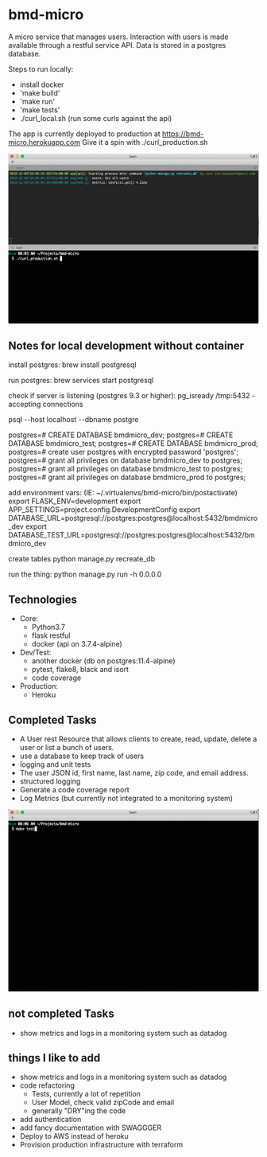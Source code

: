 # bmd-micro
A micro service that manages users. Interaction with users
is made available through a restful service API.
Data is stored in a postgres database.

Steps to run locally:
- install docker
- 'make build'
- 'make run'
- 'make tests'
- ./curl_local.sh (run some curls against the api)

The app is currently deployed to production at https://bmd-micro.herokuapp.com
Give it a spin with
./curl_production.sh

![](bmd-micro-demo.gif)

## Notes for local development without container
install postgres:
brew install postgresql

run postgres:
brew services start postgresql

check if server is listening (postgres 9.3 or higher):
pg_isready
/tmp:5432 - accepting connections

psql --host localhost --dbname postgre

postgres=# CREATE DATABASE bmdmicro_dev;
postgres=# CREATE DATABASE bmdmicro_test;
postgres=# CREATE DATABASE bmdmicro_prod;
postgres=# create user postgres  with encrypted password 'postgres';
postgres=# grant all privileges on database bmdmicro_dev to postgres;
postgres=# grant all privileges on database bmdmicro_test to postgres;
postgres=# grant all privileges on database bmdmicro_prod to postgres;

add environment vars: (IE: ~/.virtualenvs/bmd-micro/bin/postactivate)
export FLASK_ENV=development
export APP_SETTINGS=project.config.DevelopmentConfig
export DATABASE_URL=postgresql://postgres:postgres@localhost:5432/bmdmicro_dev
export DATABASE_TEST_URL=postgresql://postgres:postgres@localhost:5432/bmdmicro_dev

create tables
python manage.py recreate_db

run the thing:
python manage.py run -h 0.0.0.0

## Technologies
- Core:
    - Python3.7
    - flask restful
    - docker (api on 3.7.4-alpine)
- Dev/Test:
    - another docker (db on postgres:11.4-alpine)
    - pytest, flake8, black and isort
    - code coverage
- Production:
    - Heroku

## Completed Tasks
- A User rest Resource that allows clients to create, read, update, delete a user or list a bunch of users.
- use a database to keep track of users
- logging and unit tests
- The user JSON id, first name, last name, zip code, and email address.
- structured logging
- Generate a code coverage report
- Log Metrics (but currently not integrated to a monitoring system)

![](test_and_codecoverage.gif)

## not completed Tasks
- show metrics and logs in a monitoring system such as datadog

## things I like to add
* show metrics and logs in a monitoring system such as datadog
* code refactoring
    * Tests, currently a lot of repetition
    * User Model, check valid zipCode and email
    * generally "DRY"ing the code
* add authentication
* add fancy documentation with SWAGGGER
* Deploy to AWS instead of heroku
* Provision production infrastructure with terraform
